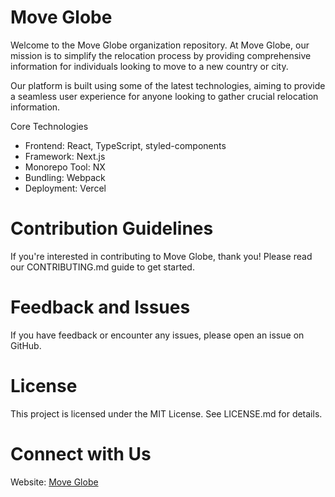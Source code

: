 # Move Globe

Welcome to the Move Globe organization repository. At Move Globe, our mission is to simplify the relocation process by providing comprehensive information for individuals looking to move to a new country or city.

Our platform is built using some of the latest technologies, aiming to provide a seamless user experience for anyone looking to gather crucial relocation information.

Core Technologies
- Frontend: React, TypeScript, styled-components
- Framework: Next.js
- Monorepo Tool: NX
- Bundling: Webpack
- Deployment: Vercel

# Contribution Guidelines
If you're interested in contributing to Move Globe, thank you! Please read our CONTRIBUTING.md guide to get started.

# Feedback and Issues
If you have feedback or encounter any issues, please open an issue on GitHub.

# License
This project is licensed under the MIT License. See LICENSE.md for details.

# Connect with Us
Website: [Move Globe](https://www.moveglobe.net/)

